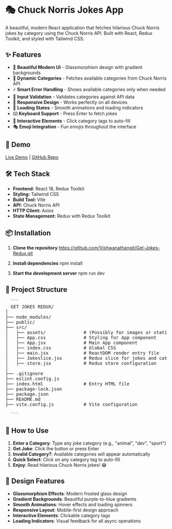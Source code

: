 # 🎭 Chuck Norris Jokes App

A beautiful, modern React application that fetches hilarious Chuck Norris jokes by category using the Chuck Norris API. Built with React, Redux Toolkit, and styled with Tailwind CSS.

## ✨ Features

- 🎨 **Beautiful Modern UI** - Glassmorphism design with gradient backgrounds
- 🔄 **Dynamic Categories** - Fetches available categories from Chuck Norris API
- ⚡ **Smart Error Handling** - Shows available categories only when needed
- 🎯 **Input Validation** - Validates categories against API data
- 📱 **Responsive Design** - Works perfectly on all devices
- 🚀 **Loading States** - Smooth animations and loading indicators
- ⌨️ **Keyboard Support** - Press Enter to fetch jokes
- 🎪 **Interactive Elements** - Click category tags to auto-fill
- 🎭 **Emoji Integration** - Fun emojis throughout the interface

## 🚀 Demo

[Live Demo](https://get-jokes-redux.onrender.com/) | [GitHub Repo](https://github.com/Vishwanathangit/Get-Jokes-Redux.git)

## 🛠️ Tech Stack

- **Frontend:** React 18, Redux Toolkit
- **Styling:** Tailwind CSS
- **Build Tool:** Vite
- **API:** Chuck Norris API
- **HTTP Client:** Axios
- **State Management:** Redux with Redux Toolkit

## 📦 Installation

1. **Clone the repository**
     https://github.com/Vishwanathangit/Get-Jokes-Redux.git
   
2. **Install dependencies**
   npm install
 
3. **Start the development server**
   npm run dev
  
## 📁 Project Structure

<pre>
  ```
  GET JOKES REDUX/
│
├── node_modules/
├── public/
├── src/
│   ├── assets/              # (Possibly for images or static files)
│   ├── App.css              # Styling for App component
│   ├── App.jsx              # Main App component
│   ├── index.css            # Global CSS
│   ├── main.jsx             # ReactDOM render entry file
│   ├── Jokeslice.jsx        # Redux slice for jokes and categories
│   ├── store.jsx            # Redux store configuration
│
├── .gitignore
├── eslint.config.js
├── index.html               # Entry HTML file
├── package-lock.json
├── package.json
├── README.md
├── vite.config.js           # Vite configuration

  ```
</pre>

## 🎯 How to Use

1. **Enter a Category**: Type any joke category (e.g., "animal", "dev", "sport")
2. **Get Joke**: Click the button or press Enter
3. **Invalid Category?**: Available categories will appear automatically
4. **Quick Select**: Click on any category tag to auto-fill
5. **Enjoy**: Read hilarious Chuck Norris jokes! 😂


## 🎨 Design Features

- **Glassmorphism Effects**: Modern frosted glass design
- **Gradient Backgrounds**: Beautiful purple-to-blue gradients
- **Smooth Animations**: Hover effects and loading spinners
- **Responsive Layout**: Mobile-first design approach
- **Interactive Elements**: Clickable category tags
- **Loading Indicators**: Visual feedback for all async operations
